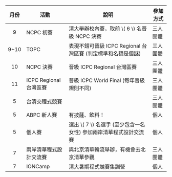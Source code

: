 | 月份 | 活動 | 說明 | 參加方式 |
| :---: | --- | --- | --- |
| 9 | NCPC 初賽 | 清大舉辦校內賽，取前 \\( 6 \\) 名晉級 NCPC 決賽 | 三人團體 |
| 9~10 | TOPC | 表現不錯可晉級 ICPC Regional 台灣區賽 (判定標準和名額是個謎) | 三人團體 |
| 10 | NCPC 決賽 | 晉級 ICPC Regional 台灣區賽 | 三人團體 |
| 11 | ICPC Regional 台灣區賽 | 晉級 ICPC World Final (每年晉級規則不同) | 三人團體 |
| 5 | 台清交程式競賽 | | 三人團體 |
| 5 | ABPC 新人賽 | 有披薩、飲料！ | 個人 |
| 5 | 個人賽 | 選出 \\( 7 \\) 名選手 (至少包含一名女性) 參加兩岸清華程式設計交流賽 | 個人 |
| 7 | 兩岸清華程式設計交流賽 | 與北京清華輪流舉辦，有機會去北京清華參觀 | 三人團體 |
| 7 | IONCamp | 清大暑期程式競賽集訓營 | 個人 |
